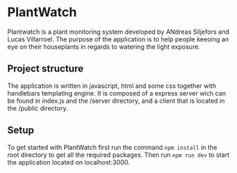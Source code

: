 # PlantWatch

Plantwatch is a plant monitoring system developed by ANdreas Siljefors and Lucas Villarroel. The purpose of the application is to help people keeoing an eye on their houseplants in regards to watering the light exposure.

## Project structure
The application is written in javascript, html and some css together with handlebars templating engine. 
It is composed of a express server wich can be found in index.js and the /server directory, and a client that is located in the /public directory.

## Setup
To get started with PlantWatch first run the command `npm install` in the root directory to get all the required packages. Then run `npm run dev` to start the application located on localhost:3000.
